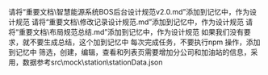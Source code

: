 请将“重要文档\智慧能源系统BOS后台设计规范v2.0.md”添加到记忆中，作为设计规范
请将“重要文档\修改记录设计规范.md”添加到记忆中，作为设计规范
请将“重要文档\布局规范总结.md”添加到记忆中，作为设计规范
如果我们没有要求，就不要生成总结，这个加到记忆中
每次完成任务，不要执行npm 操作，添加到记忆中
筛选，创建，编辑，查看和列表页需要增加分公司和加油站的信息，采用，数据参考src\mock\station\stationData.json